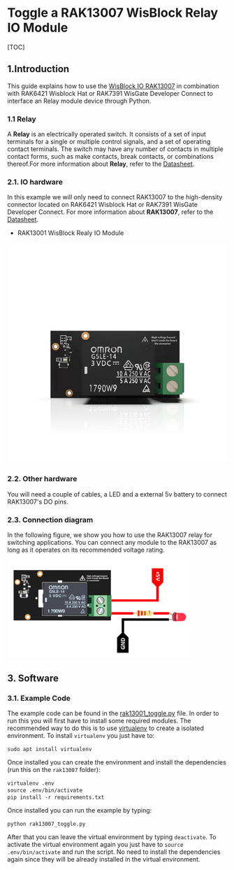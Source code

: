 # Toggle a RAK13007 WisBlock Relay IO Module

[TOC]

## 1.Introduction

This guide explains how to use the [WisBlock IO RAK13007](https://docs.rakwireless.com/Product-Categories/WisBlock/RAK13007/Overview/) in combination with RAK6421 Wisblock Hat or RAK7391 WisGate Developer Connect to interface an Relay module device through Python. 

### 1.1 Relay

A **Relay** is an electrically operated switch. It consists of a set of input terminals for a single or multiple control signals, and a set of operating contact terminals. The switch may have any number of contacts in multiple contact forms, such as make contacts, break contacts, or combinations thereof.For more information about **Relay**, refer to the [Datasheet](https://en.wikipedia.org/wiki/Relay).


### 2.1. IO hardware

In this example we will only need to connect RAK13007 to the high-density connector located on RAK6421 Wisblock Hat or RAK7391 WisGate Developer Connect. For more information about **RAK13007**, refer to the [Datasheet](https://docs.rakwireless.com/Product-Categories/WisBlock/RAK13007/Datasheet/).

- RAK13001 WisBlock Realy IO Module

![RAK13007](assets/RAK13007.jpg)

### 2.2. Other hardware

You will need a couple of cables, a LED and a external 5v battery to connect RAK13007's DO pins.

### 2.3. Connection diagram

In the following figure, we show you how to  use the RAK13007 relay for switching applications. You can connect any module to the RAK13007 as long as it operates on its recommended voltage rating.



<img src="assets/setup.png" alt="Connections" style="zoom: 67%;" />

## 3. Software

### 3.1. Example Code

The example code can be found in the [rak13001_toggle.py](rak13001_toggle.py) file. In order to run this you will first have to install some required modules. The recommended way to do this is to use [virtualenv](https://virtualenv.pypa.io/en/latest/) to create a isolated environment. To install `virtualenv` you just have to:

```
sudo apt install virtualenv
```

Once installed you can create the environment and install the dependencies (run this on the `rak13007` folder):

```
virtualenv .env
source .env/bin/activate
pip install -r requirements.txt
```

Once installed you can run the example by typing:

```
python rak13007_toggle.py
```

After that you can leave the virtual environment by typing `deactivate`. To activate the virtual environment again you just have to `source .env/bin/activate` and run the script. No need to install the dependencies again since they will be already installed in the virtual environment.
